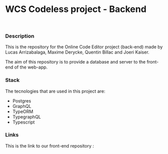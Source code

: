 <h1>WCS Codeless project - Backend</h1>
<br>

<h3>Description</h3>
This is the repository for the Online Code Editor project (back-end) made by Lucas Arrizabalaga, Maxime Derycke, Quentin Billac and Joeri Kaiser.

The aim of this repository is to provide a database and server to the front-end of the web-app.

<h3>Stack</h3>
The tecnologies that are used in this project are:
<ul>
  <li>Postgres</li>
  <li>GraphQL</li>
  <li>TypeORM</li>
  <li>TypegraphQL</li>
  <li>Typescript</li>
</ul>

<h3>Links</h3>

This is the link to our front-end repository :
<a href="https://github.com/WildCodeSchool/2209-wns-rivest-groupe4-front" />
